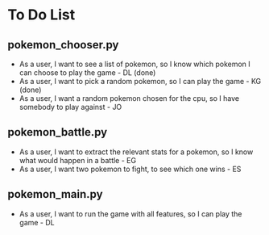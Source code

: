 # To Do List
## pokemon_chooser.py
 - As a user, I want to see a list of pokemon, so I know which pokemon I can choose to play the game - DL (done)
 - As a user, I want to pick a random pokemon, so I can play the game - KG (done)
 - As a user, I want a random pokemon chosen for the cpu, so I have somebody to play against - JO

## pokemon_battle.py
 - As a user, I want to extract the relevant stats for a pokemon, so I know what would happen in a battle - EG
 - As a user, I want two pokemon to fight, to see which one wins - ES

## pokemon_main.py
- As a user, I want to run the game with all features, so I can play the game - DL